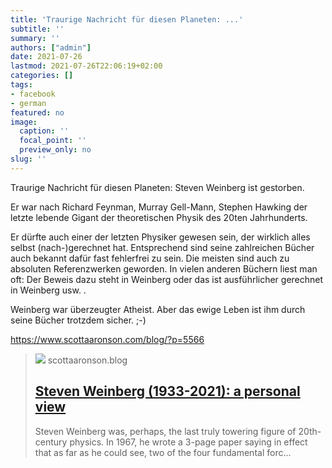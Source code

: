 ```yaml
---
title: 'Traurige Nachricht für diesen Planeten: ...'
subtitle: ''
summary: ''
authors: ["admin"]
date: 2021-07-26
lastmod: 2021-07-26T22:06:19+02:00
categories: []
tags:
- facebook
- german
featured: no
image:
  caption: ''
  focal_point: ''
  preview_only: no
slug: ''
---
```

Traurige Nachricht für diesen Planeten: Steven Weinberg ist gestorben. 

Er war nach Richard Feynman, Murray Gell-Mann, Stephen Hawking der letzte lebende Gigant der theoretischen Physik des 20ten Jahrhunderts. 

Er dürfte auch einer der letzten Physiker gewesen sein, der wirklich alles selbst (nach-)gerechnet hat. Entsprechend sind seine zahlreichen Bücher auch bekannt dafür fast fehlerfrei zu sein. Die meisten sind auch zu absoluten Referenzwerken geworden. In vielen anderen Büchern liest man oft: Der Beweis dazu steht in Weinberg oder das ist ausführlicher gerechnet in Weinberg usw. .  

Weinberg war überzeugter Atheist. Aber das ewige Leben ist ihm durch seine Bücher trotzdem sicher. ;-) 

https://www.scottaaronson.com/blog/?p=5566
> [![](https://149663533.v2.pressablecdn.com/wp-content/uploads/2021/07/weinberg3.jpg)](https://www.scottaaronson.com/blog/?p=5566)
> scottaaronson.blog
> ## [Steven Weinberg (1933-2021): a personal view](https://www.scottaaronson.com/blog/?p=5566)
>
>Steven Weinberg was, perhaps, the last truly towering figure of 20th-century physics. In 1967, he wrote a 3-page paper saying in effect that as far as he could see, two of the four fundamental forc…


